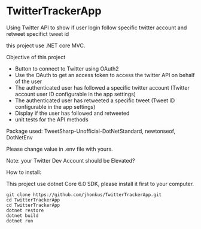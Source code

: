 # TwitterTrackerApp
Using Twitter API to show if user login follow specific twitter account and retweet specifict tweet id

this project use .NET core MVC.


Objective of this project

- Button to connect to Twitter using OAuth2
- Use the OAuth to get an access token to access the twitter API on behalf of the user
- The authenticated user has followed a specific twitter account (Twitter account user ID configurable in the app settings)
- The authenticated user has retweeted a specific tweet (Tweet ID configurable in the app settings)
- Display if the user has followed and retweeted
- unit tests for the API methods


Package used: TweetSharp-Unofficial-DotNetStandard, newtonseof, DotNetEnv


Please change value in .env file with yours.

Note: your Twitter Dev Account should be Elevated?

How to install:

This project use dotnet Core 6.0 SDK, please install it first to your computer.

```
git clone https://github.com/jhonkus/TwitterTrackerApp.git
cd TwitterTrackerApp
cd TwitterTrackerApp
dotnet restore
dotnet build
dotnet run

```